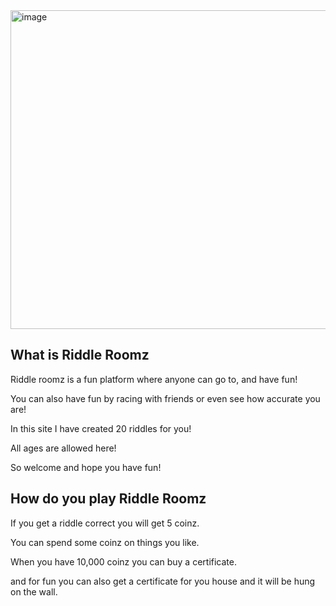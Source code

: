 <img width="510" alt="image" src="https://github.com/user-attachments/assets/20892c17-e7e8-46b6-9751-df6b80715eac" />


## What is Riddle Roomz 
Riddle roomz is a fun platform where anyone can go to, and have fun!

You can also have fun by racing with friends or even see how accurate you are!

In this site I have created 20 riddles for you!

All ages are allowed here!

So welcome and hope you have fun!

## How do you play Riddle Roomz

If you get a riddle correct you will get 5 coinz.

You can spend some coinz on things you like.

When you have 10,000 coinz you can buy a certificate.

and for fun you can also get a certificate for you house and it will be hung on the wall.
